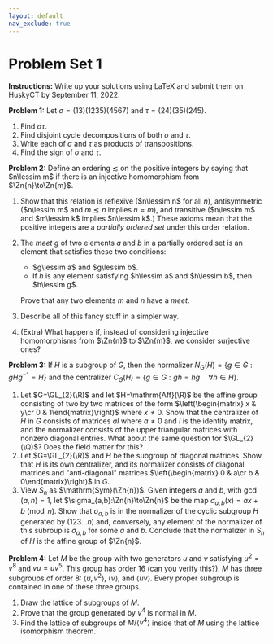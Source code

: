 ```yaml
---
layout: default
nav_exclude: true
---
```


# Problem Set 1

**Instructions:** Write up your solutions using LaTeX and submit them on HuskyCT by September 11, 2022.

**Problem 1:** Let  $\sigma=(13)(1235)(4567)$ and $\tau=(24)(35)(245)$.  

1. Find $\sigma\tau$.
2. Find disjoint cycle decompositions of both $\sigma$ and $\tau$.
3. Write each of $\sigma$ and $\tau$ as products of transpositions.
4. Find the sign of $\sigma$ and $\tau$.

**Problem 2:** Define an ordering $\lesssim$ on the positive integers by saying that $n\lessim m$ if there is an injective homomorphism from $\Zn{n}\to\Zn{m}$.

1. Show that this relation is reflexive ($n\lessim n$ for all $n$),
antisymmetric ($n\lessim m$ and $m\lesssim n$ implies $n=m$), and transitive ($n\lessim m$ and $m\lessim k$
implies $n\lessim k$.) These axioms mean that the positive integers are a *partially ordered set* under
this order relation.

2. The *meet* $g$ of two elements $a$ and $b$ in a partially ordered set is an element that satisfies these two
conditions:
    - $g\lessim a$ and $g\lessim b$.
    - If $h$ is any element satisfying $h\lessim a$ and $h\lessim b$, then $h\lessim g$. 

    Prove that any two elements $m$ and $n$ have a *meet*. 

3. Describe all of this fancy stuff in a simpler way.

4. (Extra) What happens if, instead of considering injective homomorphisms from $\Zn{n}$ to $\Zn{m}$, we
consider surjective ones?

**Problem 3:** If $H$ is a subgroup of $G$, then the normalizer $N_{G}(H)=\{g\in G: gHg^{-1}=H\}$
and the centralizer $C_{G}(H)=\{g\in G : gh=hg\quad \forall h\in H\}$. 

1. Let $G=\GL_{2}(\R)$ and let $H=\mathrm{Aff}(\R)$ be the affine group consisting of two by two matrices
of the form $\left(\begin{matrix} x & y\cr 0 & 1\end{matrix}\right)$ where $x\not=0$. Show that the centralizer
of $H$ in $G$ consists of matrices $aI$ where $a\not=0$ and $I$ is the identity matrix, and the normalizer consists of the upper triangular matrices with 
nonzero diagonal entries. What about the same question for $\GL_{2}(\Q)$?  Does the field matter for this?
2. Let $G=\GL_{2}(\R)$ and $H$ be the subgroup of diagonal matrices. Show that $H$ is its own centralizer,
and its normalizer consists of diagonal matrices and "anti-diagonal" matrices $\left(\begin{matrix} 0 & a\cr b & 0\end{matrix}\right)$ in $G$. 
3. View $S_{n}$ as $\mathrm{Sym}(\Zn{n})$. Given integers $a$ and $b$, with $\gcd(a,n)=1$, let 
$\sigma_{a,b}:\Zn{n}\to\Zn{n}$ be the map $\sigma_{a,b}(x)=ax+b\pmod{n}$. Show that $\sigma_{a,b}$ is in the
normalizer of the cyclic subgroup $H$ generated by $(123\ldots n)$ and, conversely, any element of the normalizer
of this subroup is $\sigma_{a,b}$ for some $a$ and $b$. Conclude that the normalizer in $S_{n}$ of $H$
is the affine group of $\Zn{n}$.


 **Problem 4:** Let $M$ be the group with two generators $u$ and $v$ satisfying $u^2=v^8$ and $vu=uv^{5}$.
 This group has order $16$ (can you verify this?).  $M$ has three subgroups of order $8$: $\langle u,v^2\rangle$,
 $\langle v\rangle$, and $\langle uv \rangle$.  Every proper subgroup is contained in one of these three groups.

 1. Draw the lattice of subgroups of $M$. 
 2. Prove that the group generated by $v^{4}$ is normal in $M$.
 3. Find the lattice of subgroups of $M/\langle v^{4}\rangle$ inside that of $M$ using the lattice isomorphism theorem.
